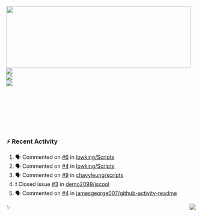 <p>
  <img align="left" width="490" height="165" src="https://github-readme-stats.vercel.app/api?username=lowking&show_icons=true&hide_border=true&line_height=20&title_color=000000&icon_color=555&show_owner=true&text_color=777"/>
  <p>
    <a href="https://t.me/Violettoy_bot"><img src="https://img.shields.io/badge/Telegram-%2352A4DB.svg?&style=social&logo=telegram&logoColor=white" /></a>
    </br>
    <img src="https://github.com/lowking/lowking/workflows/Waka%20Readme/badge.svg" />
    </br>
    <img src="https://github.com/lowking/lowking/workflows/Activity%20Readme/badge.svg" />
  </p>
  </br>
  </br>
  </br>
  </br>
</p>
</br>

### :zap: Recent Activity

<!--START_SECTION:activity-->
1. 🗣 Commented on [#6](https://github.com/lowking/Scripts/issues/6) in [lowking/Scripts](https://github.com/lowking/Scripts)
2. 🗣 Commented on [#4](https://github.com/lowking/Scripts/issues/4) in [lowking/Scripts](https://github.com/lowking/Scripts)
3. 🗣 Commented on [#9](https://github.com/chavyleung/scripts/issues/9) in [chavyleung/scripts](https://github.com/chavyleung/scripts)
4. ❗️ Closed issue [#3](https://github.com/demo2099/jscool/issues/3) in [demo2099/jscool](https://github.com/demo2099/jscool)
5. 🗣 Commented on [#4](https://github.com/jamesgeorge007/github-activity-readme/issues/4) in [jamesgeorge007/github-activity-readme](https://github.com/jamesgeorge007/github-activity-readme)
<!--END_SECTION:activity-->

✨<img align="right" src="http://profile-counter.glitch.me/lowking/count.svg"/>
